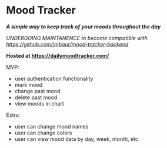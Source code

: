 # Mood Tracker

***A simple way to keep track of your moods throughout the day***

*UNDERGOING MAINTANENCE to become compatible with
https://github.com/jmbaur/mood-tracker-backend*

**Hosted at https://dailymoodtracker.com/**

MVP:

- user authentication functionality
- mark mood
- change past mood
- delete past mood
- view moods in chart

Extra:

- user can change mood names
- user can change colors
- user can view mood data by day, week, month, etc.
